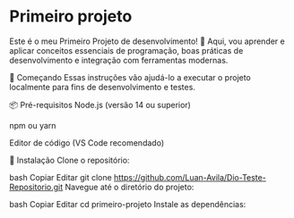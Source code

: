 # Primeiro projeto

Este é o meu Primeiro Projeto de desenvolvimento! 🎉 Aqui, vou aprender e aplicar conceitos essenciais de programação, boas práticas de desenvolvimento e integração com ferramentas modernas.

🚀 Começando
Essas instruções vão ajudá-lo a executar o projeto localmente para fins de desenvolvimento e testes.

📦 Pré-requisitos
Node.js (versão 14 ou superior)

npm ou yarn

Editor de código (VS Code recomendado)

🔧 Instalação
Clone o repositório:

bash
Copiar
Editar
git clone https://github.com/Luan-Avila/Dio-Teste-Repositorio.git
Navegue até o diretório do projeto:

bash
Copiar
Editar
cd primeiro-projeto
Instale as dependências:
